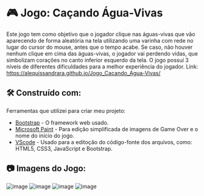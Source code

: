 # :video_game: Jogo: Caçando Água-Vivas

Este jogo tem como objetivo que o jogador clique nas águas-vivas que vão aparecendo de forma aleatória na tela
utilizando uma varinha com rede no lugar do cursor do mouse, antes que o tempo acabe. Se caso, não houver nenhum clique em cima das águas-vivas, 
o jogador vai perdendo vidas, que simbolizam corações no canto inferior esquerdo da tela.
O jogo possuí 3 níveis de  diferentes dificuldades para a melhor experiência do jogador. 
Link: https://alequissandrara.github.io/Jogo_Cacando_Agua-Vivas/

## 🛠️ Construído com:

Ferramentas que utilizei para criar meu projeto:

* [Bootstrap](https://getbootstrap.com/) - O framework web usado.
* [Microsoft Paint](https://apps.microsoft.com/store/detail/paint-3d/9NBLGGH5FV99?hl=pt-br&gl=BR) - Para edição simplificada 
de imagens de Game Over e o nome do início do jogo.
* [VScode](https://code.visualstudio.com/) - Usado para a editoção do código-fonte dos arquivos, como: HTML5, CSS3, JavaScript e Bootstrap. 

## 📷 Imagens do Jogo:
![image](https://user-images.githubusercontent.com/70325643/179375425-b9704e66-b22e-4fce-b6b4-385e19f1b875.png)
![image](https://user-images.githubusercontent.com/70325643/179375442-5e10a6b9-7ad0-475a-b4d1-01a83673e93f.png)
![image](https://user-images.githubusercontent.com/70325643/179375475-666cc5bc-7234-4648-8b08-2755ee753972.png)
![image](https://user-images.githubusercontent.com/70325643/179375493-ebc3b27a-db95-45f0-994d-af7f2657c90d.png)




